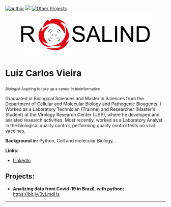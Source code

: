 [![author](https://img.shields.io/badge/author-Luiz_Carlos-red.svg)](https://www.linkedin.com/in/luiz-carlos-vieira-4582797b/) [![](https://img.shields.io/badge/python-3.8+-blue.svg)](https://www.python.org/downloads/release/python-3810/) 
[![Other Projects](https://img.shields.io/badge/Others-Projects-brightgreen.svg?style=flat)](https://github.com/ziul-bio?tab=repositories)


<p align="center">
  <img src="banner.png" >
</p>

# Luiz Carlos Vieira
<sub> *Biologist* Aspiring to take up a career in bioinformatics </sub>

Graduated in Biological Sciences and Master in Sciences from the Department of Cellular and Molecular Biology and Pathogenic Bioagents.
I Worked as a Laboratory Technician (Trainne) and Researcher (Master's Student) at the Virology Research Center (USP), where he developed
and assisted research activities.
Most recently, worked as a Laboratory Analyst in the biological quality control, performing quality control tests on viral vaccines.

**Background in:** Python, Cell and molecular Biology, .

**Links:**
* [LinkedIn](https://www.linkedin.com/in/luiz-carlos-vieira-4582797b/)


## Projects:

* **Analizing data from Covid-19 in Brazil, with python:** https://bit.ly/3yLmdHs



---




